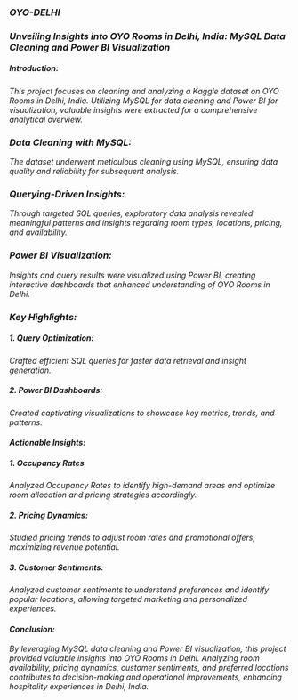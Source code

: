 ### *OYO-DELHI*
### *Unveiling Insights into OYO Rooms in Delhi, India: MySQL Data Cleaning and Power BI Visualization*

##### *Introduction:*

*This project focuses on cleaning and analyzing a Kaggle dataset on OYO Rooms in Delhi, India. Utilizing MySQL for data cleaning and Power BI for visualization, valuable insights were extracted for a comprehensive analytical overview.*

### *Data Cleaning with MySQL:*

*The dataset underwent meticulous cleaning using MySQL, ensuring data quality and reliability for subsequent analysis.*

### *Querying-Driven Insights:*

*Through targeted SQL queries, exploratory data analysis revealed meaningful patterns and insights regarding room types, locations, pricing, and availability.*

### *Power BI Visualization:*

*Insights and query results were visualized using Power BI, creating interactive dashboards that enhanced understanding of OYO Rooms in Delhi.*

### *Key Highlights:*

##### *1. Query Optimization:*
*Crafted efficient SQL queries for faster data retrieval and insight generation.*
##### *2. Power BI Dashboards:* 
*Created captivating visualizations to showcase key metrics, trends, and patterns.*

#### *Actionable Insights:*

##### *1. Occupancy Rates*
*Analyzed Occupancy Rates to identify high-demand areas and optimize room allocation and pricing strategies accordingly.*
##### *2. Pricing Dynamics:* 
*Studied pricing trends to adjust room rates and promotional offers, maximizing revenue potential.*
#####  *3. Customer Sentiments:* 
*Analyzed customer sentiments to understand preferences and identify popular locations, allowing targeted marketing and personalized experiences.*

#### *Conclusion:*
*By leveraging MySQL data cleaning and Power BI visualization, this project provided valuable insights into OYO Rooms in Delhi. Analyzing room availability, pricing dynamics, customer sentiments, and preferred locations contributes to decision-making and operational improvements, enhancing hospitality experiences in Delhi, India.*
